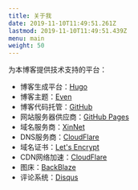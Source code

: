 ```yaml
---
title: 关于我
date: 2019-11-10T11:49:51.261Z
lastmod: 2019-11-10T11:49:51.439Z
menu: main
weight: 50
---
```


为本博客提供技术支持的平台：

* 博客生成平台：[Hugo](https://gohugo.io/)
* 博客主题：[Even](https://github.com/olOwOlo/hugo-theme-even)
* 博客代码托管：[GitHub](https://github.com/)
* 网站服务器供应商：[GitHub Pages](https://pages.github.com/)
* 域名服务商：[XinNet](https://www.xinnet.com/domain)
* DNS服务商：[CloudFlare](https://www.cloudflare.com/)
* 域名证书：[Let's Encrypt](https://letsencrypt.org/)
* CDN网络加速：[CloudFlare](https://www.cloudflare.com/)
* 图床：[BackBlaze](https://www.backblaze.com/)
* 评论系统：[Disqus](https://disqus.com/)

